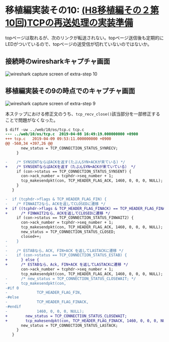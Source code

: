 # 移植編実装その10: [(H8移植編その２第10回)TCPの再送処理の実装準備](http://kozos.jp/kozos/h8_2_10.html)

topページは取れるが、次のリンクが転送されない。topページ送信後も定期的にLEDがついているので、topページの送受信が切れていないのではないか。

## 接続時のwiresharkキャプチャ画面

![wireshark capture screen of extra-step 10](wireshark-step10.png)

## 移植編実装その9の時点でのキャプチャ画面

![wireshark capture screen of extra-step 9](wireshark-step9.png)

本ステップにおける修正文のうち、`tcp_recv_close()`該当部分を一部修正することで問題がなくなった。

```diff
$ diff -uw ../web/10/os/tcp.c tcp.c
--- ../web/10/os/tcp.c	2019-04-08 16:49:19.000000000 +0900
+++ tcp.c	2019-04-09 09:53:11.000000000 +0900
@@ -560,34 +397,26 @@
       new_status = TCP_CONNECTION_STATUS_SYNRECV;
     }

-    /* SYNSENTならばACKを返す(たぶんSYN+ACKが来ている) */
+    /* SYNSENTならばACKを返す（たぶんSYN+ACKが来ていている） */
     if (con->status == TCP_CONNECTION_STATUS_SYNSENT) {
       con->ack_number = tcphdr->seq_number + 1;
       tcp_makesendpkt(con, TCP_HEADER_FLAG_ACK, 1460, 0, 0, 0, NULL);
     }
   }

-  if (tcphdr->flags & TCP_HEADER_FLAG_FIN) {
-    /* FINWAIT2なら，ACKを返してCLOSEDに遷移 */
+  if ((tcphdr->flags & TCP_HEADER_FLAG_FINACK) == TCP_HEADER_FLAG_FINACK) {
+      /* FINWAIT2なら、ACKを返してCLOSEDに遷移 */
     if (con->status == TCP_CONNECTION_STATUS_FINWAIT2) {
       con->ack_number = tcphdr->seq_number + 1;
       tcp_makesendpkt(con, TCP_HEADER_FLAG_ACK, 1460, 0, 0, 0, NULL);
       new_status = TCP_CONNECTION_STATUS_CLOSED;
       closed++;
-    }
-
-    /* ESTABなら，ACK, FIN+ACK を返してLASTACKに遷移 */
-    if (con->status == TCP_CONNECTION_STATUS_ESTAB) {
+      } else {
+      /* ESTABなら、Ack, FIN+ACK を返してLASTACKに遷移 */
       con->ack_number = tcphdr->seq_number + 1;
       tcp_makesendpkt(con, TCP_HEADER_FLAG_ACK, 1460, 0, 0, 0, NULL);
-      /* new_status = TCP_CONNECTION_STATUS_CLOSEWAIT; */
-      tcp_makesendpkt(con,
-#if 0
-		      TCP_HEADER_FLAG_FIN,
-#else
-		      TCP_HEADER_FLAG_FINACK,
-#endif
-		      1460, 0, 0, 0, NULL);
+        new_status = TCP_CONNECTION_STATUS_CLOSEWAIT;
+        tcp_makesendpkt(con, TCP_HEADER_FLAG_FINACK, 1460, 0, 0, 0, NULL);
       new_status = TCP_CONNECTION_STATUS_LASTACK;
     }
   }
```
